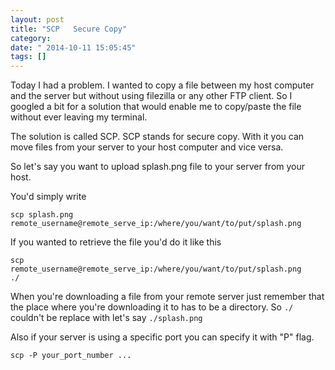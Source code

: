 ```yaml
---
layout: post
title: "SCP   Secure Copy"
category: 
date: " 2014-10-11 15:05:45"
tags: []
---
```


Today I had a problem. I wanted to copy a file between my host computer and the server but without using
filezilla or any other FTP client. So I googled a bit for a solution that would enable me to copy/paste the
file without ever leaving my terminal.

The solution is called SCP. SCP stands for secure copy. With it you can move files from your server to
your host computer and vice versa.

So let's say you want to upload splash.png file to your server from your host.

You'd simply write

<code>scp splash.png remote_username@remote_serve_ip:/where/you/want/to/put/splash.png</code>

If you wanted to retrieve the file you'd do it like this

<code>scp remote_username@remote_serve_ip:/where/you/want/to/put/splash.png ./</code>

When you're downloading a file from your remote server just remember that the place where you're downloading it
to has to be a directory. So <code>./</code> couldn't be replace with let's say <code>./splash.png</code>

Also if your server is using a specific port you can specify it with "P" flag.

<code>scp -P your_port_number ... </code>




